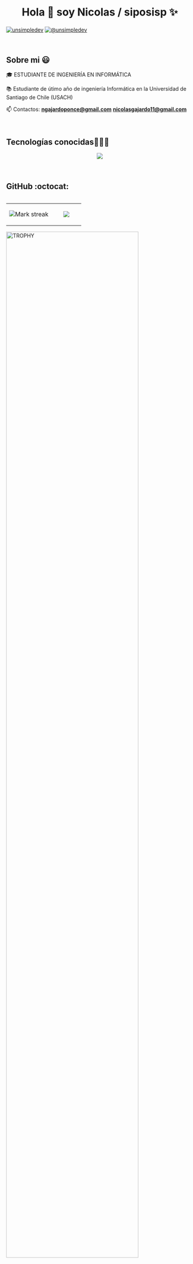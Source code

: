 <h1 align="center">Hola 👋  soy Nicolas / siposisp ✨ </h1> 

<p align="left">
<a href="https://www.linkedin.com/in/nicolas-gajardo-ponce-885337191/" target="blank"><img align="center" src="https://img.shields.io/badge/LinkedIn-0077B5?style=for-the-badge&logo=linkedin&logoColor=white" alt="unsimpledev"/></a>
<a href = "mailto:nicolasgajardo11@gmail.com" target="blank"><img align="center" src="https://img.shields.io/badge/Gmail-D14836?style=for-the-badge&logo=gmail&logoColor=white" alt="@unsimpledev"  /></a>
  </p>
<br>
<h2>Sobre mi 😃</h2>
<!--Intro start-->

<p align="left">
🎓 ESTUDIANTE DE INGENIERÍA EN INFORMÁTICA

📚 Estudiante de útimo año de ingeniería Informática en la Universidad de Santiago de Chile (USACH)

📫 Contactos: **ngajardoponce@gmail.com** **nicolasgajardo11@gmail.com**
<!--Intro end-->
  </p>
<br>

<h2 >Tecnologías conocidas👨🏻‍💻</h2>
<!--tech stack icons-->
<p align="left">
<p align="center">
  <img src="https://skillicons.dev/icons?i=c,java,py,css,html,js,typescript,nodejs,mysql,postgresql,git,github,mongodb,jenkins,docker,spring,materialui,notion,postman,latex,windows,vscode,sublime,discord,gmail,bash&perline=12" />
</p>
</p>
<br>
<!-------------------------->
<h2>GitHub :octocat:</h2>
<!--- stats & Trophy (start) -->
<p align="center">
  <!--- stats (start) -->
<table align="left">
<tr border="none">
<td width="60%" align="center">

  <!-- Stats de commits -->
  <!-- <img  align="center"  src="https://github-readme-stats.vercel.app/api?username=siposisp&theme=dark&show_icons=true&count_private=true" />
  <br></br> -->

  <!-- Streak stats -->
  <img  title="🔥 Get streak stats for your profile at git.io/streak-stats" 
        alt="Mark streak" 
        src="https://github-readme-streak-stats.herokuapp.com/?user=siposisp&theme=dark&hide_border=false" /> 
</td>

<td width="40%" align="center">

  <!-- Lenguajes más usados -->
  <img  align="center"  
        src="https://github-readme-stats.anuraghazra1.vercel.app/api/top-langs/?username=siposisp&theme=dark&hide_border=false&no-bg=true&no-frame=true&langs_count=10"/>

  </td>
</tr>
</table>
<!--- stats (end) -->

<!--- trophy (start) -->
<div align=left>
  <a href="https://github.com/ryo-ma/github-profile-trophy" title="Go to Source">
      <img align="center" width=84% 
           src="https://github-profile-trophy.vercel.app/?username=siposisp&theme=radical&row=1&column=7&margin-h=15&margin-w=5&no-bg=true" 
           alt="TROPHY" />
  </a>
</div>

<!--- trophy (start) -->


</p>        
<!--- stats (end) -->
